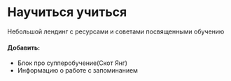 # Научиться учиться

Небольшой лендинг с ресурсами и советами посвященными обучению

#### Добавить:

- Блок про супперобучение(Скот Янг)
- Информацию о работе с запоминанием
